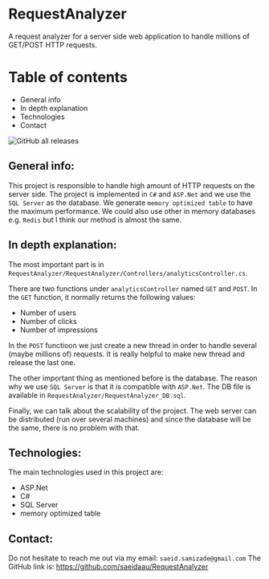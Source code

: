 # RequestAnalyzer
A request analyzer for a server side web application to handle millions of GET/POST HTTP requests.

# Table of contents
- General info
- In depth explanation
- Technologies
- Contact

![GitHub all releases](https://img.shields.io/github/downloads/saeidaau/RequestAnalyzer/total?logo=GitHub)

## General info:

This project is responsible to handle high amount of HTTP requests on the server side.
The project is implemented in `C#` and `ASP.Net` and we use the `SQL Server` as the database. We generate `memory optimized table` to have the maximum performance.
We could also use other in memory databases e.g. `Redis` but I think our method is almost the same.

## In depth explanation:

The most important part is in `RequestAnalyzer/RequestAnalyzer/Controllers/analyticsController.cs`.

There are two functions under `analyticsController` named `GET` and `POST`. 
In the `GET` function, it normally returns the following values:

- Number of users
- Number of clicks
- Number of impressions

In the `POST` functioon we just create a new thread in order to handle several (maybe millions of) requests. It is really helpful to make new thread and release the last one.

The other important thing as mentioned before is the database. The reason why we use `SQL Server` is that it is compatible with `ASP.Net`.
The DB file is available in `RequestAnalyzer/RequestAnalyzer_DB.sql`.

Finally, we can talk about the scalability of the project.
The web server can be distributed (run over several machines) and since the database will be the same, there is no problem with that.

## Technologies:

The main technologies used in this project are:

- ASP.Net
- C#
- SQL Server
- memory optimized table

## Contact:

Do not hesitate to reach me out via my email: `saeid.samizade@gmail.com`
The GitHub link is: https://github.com/saeidaau/RequestAnalyzer
